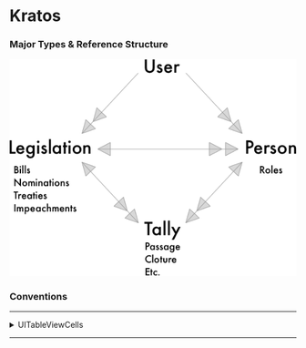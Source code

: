 # Kratos

### Major Types & Reference Structure

![alt text](References.png)

### Conventions

---

<details><summary>UITableViewCells</summary><p>

> To reduce stringyness within the application, each tableViewCell should have a string static variable named `identifier`. This should be a string defined as such: 

```

class TableViewCell: UITableViewCell { 
  static let identifier = String(describing: TableViewCell.self) 
}

```

> Cells should always have a configuration function that lays out the cell. A cells' content should not be set or altered from the TableView class if possible. Cell's should be completely responsible for their own behavior.

</p></details>

---
